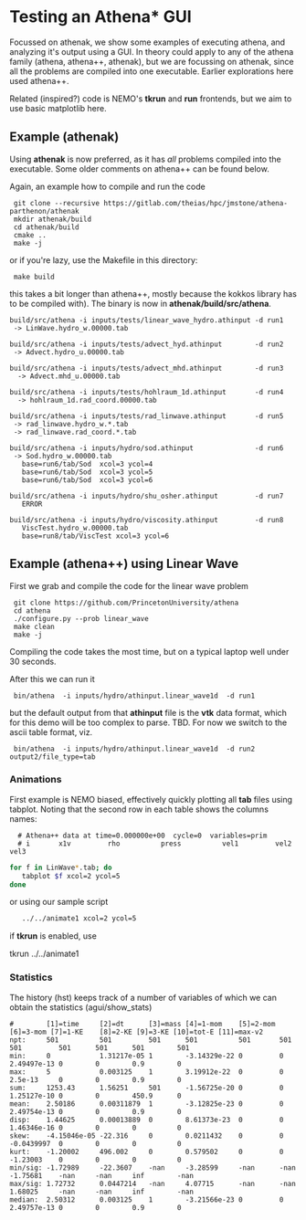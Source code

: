 # Testing an Athena* GUI

Focussed on athenak, we show some examples of executing athena, and analyzing it's output using a GUI.
In theory could apply to any of the athena family (athena, athena++, athenak), but we are focussing on
athenak, since all the problems are compiled into one executable. Earlier explorations here used
athena++.


Related (inspired?) code is NEMO's **tkrun** and **run** frontends, but we aim to use
basic matplotlib here.


## Example (athenak) 

Using **athenak** is now preferred, as it has *all* problems compiled
into the executable. Some older comments on athena++ can be found below.

Again, an example how to compile and run the code

     git clone --recursive https://gitlab.com/theias/hpc/jmstone/athena-parthenon/athenak
     mkdir athenak/build
     cd athenak/build
     cmake ..
     make -j

or if you're lazy, use the Makefile in this directory:

     make build

this takes a bit longer than athena++,
mostly because the kokkos library has to be compiled with).   The binary is
now in **athenak/build/src/athena**.

```text
build/src/athena -i inputs/tests/linear_wave_hydro.athinput -d run1
 -> LinWave.hydro_w.00000.tab

build/src/athena -i inputs/tests/advect_hyd.athinput        -d run2
 -> Advect.hydro_u.00000.tab
 
build/src/athena -i inputs/tests/advect_mhd.athinput        -d run3
  -> Advect.mhd_u.00000.tab

build/src/athena -i inputs/tests/hohlraum_1d.athinput       -d run4
  -> hohlraum_1d.rad_coord.00000.tab  

build/src/athena -i inputs/tests/rad_linwave.athinput       -d run5
 -> rad_linwave.hydro_w.*.tab
 -> rad_linwave.rad_coord.*.tab

build/src/athena -i inputs/hydro/sod.athinput               -d run6
 -> Sod.hydro_w.00000.tab
   base=run6/tab/Sod  xcol=3 ycol=4
   base=run6/tab/Sod  xcol=3 ycol=5
   base=run6/tab/Sod  xcol=3 ycol=6

build/src/athena -i inputs/hydro/shu_osher.athinput         -d run7
   ERROR

build/src/athena -i inputs/hydro/viscosity.athinput         -d run8
   ViscTest.hydro_w.00000.tab 
   base=run8/tab/ViscTest xcol=3 ycol=6
```


## Example (athena++) using Linear Wave

First we grab and compile the code for the linear wave problem

     git clone https://github.com/PrincetonUniversity/athena
     cd athena
     ./configure.py --prob linear_wave
     make clean
     make -j

Compiling the code takes the most time, but on a typical laptop well under 30 seconds.

After this we can run it

     bin/athena  -i inputs/hydro/athinput.linear_wave1d  -d run1

but the default output from that **athinput** file is the **vtk** data format, which for this demo will
be too complex to parse. TBD. For now we switch to the ascii table format, viz.

     bin/athena  -i inputs/hydro/athinput.linear_wave1d  -d run2 output2/file_type=tab

### Animations

First example is NEMO biased, effectively quickly plotting all **tab** files using tabplot. Noting that the second row
in each table shows the columns names:


```text
  # Athena++ data at time=0.000000e+00  cycle=0  variables=prim 
  # i       x1v         rho          press          vel1         vel2         vel3     
```

```bash
for f in LinWave*.tab; do
   tabplot $f xcol=2 ycol=5
done
```

or using our sample script
```bash
   ../../animate1 xcol=2 ycol=5
```

if **tkrun** is enabled, use

   tkrun ../../animate1 


### Statistics

The history (hst) keeps track of a number of variables of which we can obtain the statistics (agui/show_stats)

```text
#        [1]=time     [2]=dt      [3]=mass [4]=1-mom    [5]=2-mom [6]=3-mom [7]=1-KE    [8]=2-KE [9]=3-KE [10]=tot-E [11]=max-v2
npt:     501          501         501      501          501       501       501         501      501      501        501
min:     0            1.31217e-05 1        -3.14329e-22 0         0         2.49497e-13 0        0        0.9        0
max:     5            0.003125    1        3.19912e-22  0         0         2.5e-13     0        0        0.9        0
sum:     1253.43      1.56251     501      -1.56725e-20 0         0         1.25127e-10 0        0        450.9      0
mean:    2.50186      0.00311879  1        -3.12825e-23 0         0         2.49754e-13 0        0        0.9        0
disp:    1.44625      0.00013889  0        8.61373e-23  0         0         1.46346e-16 0        0        0          0
skew:    -4.15046e-05 -22.316     0        0.0211432    0         0         -0.0439997  0        0        0          0
kurt:    -1.20002     496.002     0        0.579502     0         0         -1.23003    0        0        0          0
min/sig: -1.72989     -22.3607    -nan     -3.28599     -nan      -nan      -1.75681    -nan     -nan     inf        -nan
max/sig: 1.72732      0.0447214   -nan     4.07715      -nan      -nan      1.68025     -nan     -nan     inf        -nan
median:  2.50312      0.003125    1        -3.21566e-23 0         0         2.49757e-13 0        0        0.9        0
```
